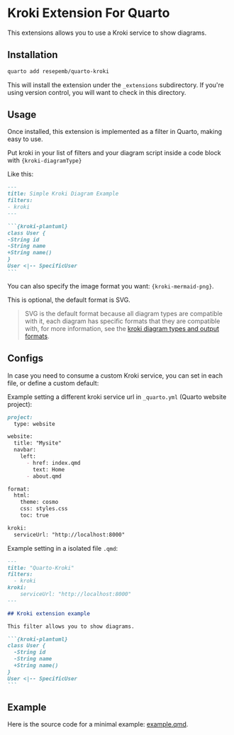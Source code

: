 # Kroki Extension For Quarto

This extensions allows you to use a Kroki service to show diagrams.

## Installation

```bash
quarto add resepemb/quarto-kroki
```

This will install the extension under the `_extensions` subdirectory.
If you're using version control, you will want to check in this directory.

## Usage

Once installed, this extension is implemented as a filter in Quarto, making easy to use.

Put kroki in your list of filters and your diagram script inside a code block with ```{kroki-diagramType}```

Like this:

```` markdown
---
title: Simple Kroki Diagram Example
filters:
- kroki
---

```{kroki-plantuml}
class User {
-String id
-String name
+String name()
}
User <|-- SpecificUser
```

````
You can also specify the image format you want: ``` {kroki-mermaid-png} ```.

This is optional, the default format is SVG.

> SVG is the default format because all diagram types are compatible with it, each diagram has specific formats that they are compatible with, for more information, see the [kroki diagram types and output formats](https://kroki.io/#support).


## Configs

In case you need to consume a custom Kroki service, you can set in each file, or define a custom default:

Example setting a different kroki service url in ```_quarto.yml``` (Quarto website project):

```markdown
project:
  type: website

website:
  title: "Mysite"
  navbar:
    left:
      - href: index.qmd
        text: Home
      - about.qmd

format:
  html:
    theme: cosmo
    css: styles.css
    toc: true

kroki:
  serviceUrl: "http://localhost:8000"

```

Example setting in a isolated file ```.qmd```:

````markdown
---
title: "Quarto-Kroki"
filters:
  - kroki
kroki:
    serviceUrl: "http://localhost:8000"
---

## Kroki extension example

This filter allows you to show diagrams.

```{kroki-plantuml}
class User {
  -String id
  -String name
  +String name()
}
User <|-- SpecificUser
```
````

## Example

Here is the source code for a minimal example: [example.qmd](example.qmd).



